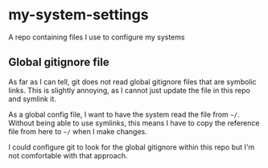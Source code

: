 # my-system-settings
A repo containing files I use to configure my systems

## Global gitignore file

As far as I can tell, git does not read global gitignore files that are symbolic links.
This is slightly annoying, as I cannot just update the file in this repo and symlink it.

As a global config file, I want to have the system read the file from  `~/`.
Without being able to use symlinks, this means I have to copy the reference file from here to `~/` when I make changes.

I could configure git to look for the global gitignore within this repo but I'm not comfortable with that approach.


